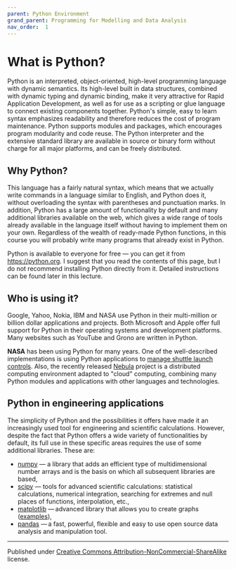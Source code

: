 ```yaml
---
parent: Python Environment
grand_parent: Programming for Modelling and Data Analysis
nav_order:  1
---
```

# What is Python?

Python is an interpreted, object-oriented, high-level programming language with dynamic semantics. Its high-level built in data structures, combined with dynamic typing and dynamic binding, make it very attractive for Rapid Application Development, as well as for use as a scripting or glue language to connect existing components together. Python's simple, easy to learn syntax emphasizes readability and therefore reduces the cost of program maintenance. Python supports modules and packages, which encourages program modularity and code reuse. The Python interpreter and the extensive standard library are available in source or binary form without charge for all major platforms, and can be freely distributed.

## Why Python?

This language has a fairly natural syntax, which means that we actually write commands in a language similar to English, and Python does it, without overloading the syntax with parentheses and punctuation marks. In addition, Python has a large amount of functionality by default and many additional libraries available on the web, which gives a wide range of tools already available in the language itself without having to implement them on your own. Regardless of the wealth of ready-made Python functions, in this course you will probably write many programs that already exist in Python.

Python is available to everyone for free — you can get it from <https://python.org>. I suggest that you read the contents of this page, but I do not recommend installing Python directly from it. Detailed instructions can be found later in this lecture.

## Who is using it?

Google, Yahoo, Nokia, IBM and NASA use Python in their multi-million or billion dollar applications and projects. Both Microsoft and Apple offer full support for Python in their operating systems and development platforms. Many websites such as YouTube and Grono are written in Python.

**NASA** has been using Python for many years. One of the well-described implementations is using Python applications to [manage shuttle launch controls](http://www.python.org/about/success/usa/). Also, the recently released [Nebula](http://nebula.nasa.gov/) project is a distributed computing environment adapted to "cloud" computing, combining many Python modules and applications with other languages and technologies.

## Python in engineering applications

The simplicity of Python and the possibilities it offers have made it an increasingly used tool for engineering and scientific calculations. However, despite the fact that Python offers a wide variety of functionalities by default, its full use in these specific areas requires the use of some additional libraries. These are:

* [numpy](https://numpy.org/) — a library that adds an efficient type of multidimensional number arrays and is the basis on which all subsequent libraries are based,
* [scipy](http://www.scipy.org/) — tools for advanced scientific calculations: statistical calculations, numerical integration, searching for extremes and null places of functions, interpolation, etc.,
* [matplotlib](https://matplotlib.org/) — advanced library that allows you to create graphs  ([examples](https://matplotlib.org/gallery/index.html)),
* [pandas](https://pandas.pydata.org/) — a fast, powerful, flexible and easy to use open source data analysis and manipulation tool.


<hr/>

Published under [Creative Commons Attribution-NonCommercial-ShareAlike](https://creativecommons.org/licenses/by-nc-sa/4.0/) license.
